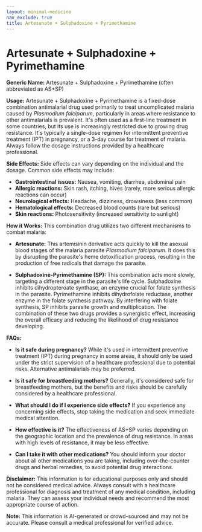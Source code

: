 ```yaml
---
layout: minimal-medicine
nav_exclude: true
title: Artesunate + Sulphadoxine + Pyrimethamine
---
```


# Artesunate + Sulphadoxine + Pyrimethamine

**Generic Name:** Artesunate + Sulphadoxine + Pyrimethamine (often abbreviated as AS+SP)

**Usage:**  Artesunate + Sulphadoxine + Pyrimethamine is a fixed-dose combination antimalarial drug used primarily to treat uncomplicated malaria caused by *Plasmodium falciparum*, particularly in areas where resistance to other antimalarials is prevalent. It's often used as a first-line treatment in some countries, but its use is increasingly restricted due to growing drug resistance.  It's typically a single-dose regimen for intermittent preventive treatment (IPT) in pregnancy, or a 3-day course for treatment of malaria.  Always follow the dosage instructions provided by a healthcare professional.

**Side Effects:**  Side effects can vary depending on the individual and the dosage. Common side effects may include:

* **Gastrointestinal issues:** Nausea, vomiting, diarrhea, abdominal pain
* **Allergic reactions:** Skin rash, itching, hives (rarely, more serious allergic reactions can occur)
* **Neurological effects:** Headache, dizziness, drowsiness (less common)
* **Hematological effects:**  Decreased blood counts (rare but serious)
* **Skin reactions:** Photosensitivity (increased sensitivity to sunlight)

**How it Works:** This combination drug utilizes two different mechanisms to combat malaria:

* **Artesunate:**  This artemisinin derivative acts quickly to kill the asexual blood stages of the malaria parasite *Plasmodium falciparum*. It does this by disrupting the parasite's heme detoxification process, resulting in the production of free radicals that damage the parasite.

* **Sulphadoxine-Pyrimethamine (SP):** This combination acts more slowly, targeting a different stage in the parasite's life cycle.  Sulphadoxine inhibits dihydropteroate synthase, an enzyme crucial for folate synthesis in the parasite. Pyrimethamine inhibits dihydrofolate reductase, another enzyme in the folate synthesis pathway.  By interfering with folate synthesis, SP inhibits parasite growth and multiplication.  The combination of these two drugs provides a synergistic effect, increasing the overall efficacy and reducing the likelihood of drug resistance developing.


**FAQs:**

* **Is it safe during pregnancy?**  While it's used in intermittent preventive treatment (IPT) during pregnancy in some areas, it should only be used under the strict supervision of a healthcare professional due to potential risks.  Alternative antimalarials may be preferred.

* **Is it safe for breastfeeding mothers?**  Generally, it's considered safe for breastfeeding mothers, but the benefits and risks should be carefully considered by a healthcare professional.

* **What should I do if I experience side effects?**  If you experience any concerning side effects, stop taking the medication and seek immediate medical attention.

* **How effective is it?**  The effectiveness of AS+SP varies depending on the geographic location and the prevalence of drug resistance.  In areas with high levels of resistance, it may be less effective.

* **Can I take it with other medications?**  You should inform your doctor about all other medications you are taking, including over-the-counter drugs and herbal remedies, to avoid potential drug interactions.

**Disclaimer:** This information is for educational purposes only and should not be considered medical advice.  Always consult with a healthcare professional for diagnosis and treatment of any medical condition, including malaria.  They can assess your individual needs and recommend the most appropriate course of action.


**Note:** This information is AI-generated or crowd-sourced and may not be accurate. Please consult a medical professional for verified advice.